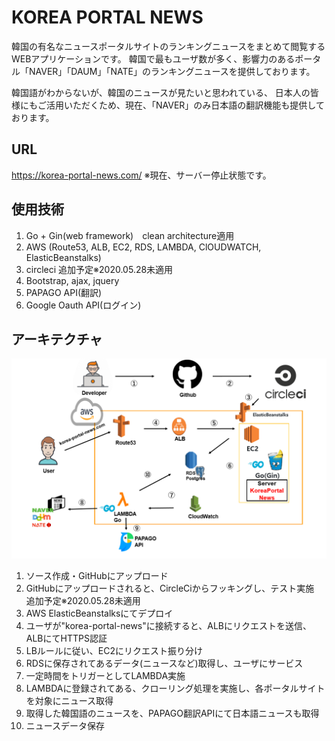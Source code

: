 # KOREA PORTAL NEWS
韓国の有名なニュースポータルサイトのランキングニュースをまとめて閲覧するWEBアプリケーションです。
韓国で最もユーザ数が多く、影響力のあるポータル「NAVER」「DAUM」「NATE」のランキングニュースを提供しております。

韓国語がわからないが、韓国のニュースが見たいと思われている、
日本人の皆様にもご活用いただくため、現在、「NAVER」のみ日本語の翻訳機能も提供しております。

## URL
https://korea-portal-news.com/
※現在、サーバー停止状態です。

## 使用技術
1. Go + Gin(web framework)　clean architecture適用
2. AWS (Route53, ALB, EC2, RDS, LAMBDA, ClOUDWATCH, ElasticBeanstalks)
3. circleci 追加予定※2020.05.28未適用　
4. Bootstrap, ajax, jquery
5. PAPAGO API(翻訳)
6. Google Oauth API(ログイン) 

## アーキテクチャ
![img](./blueprint/blueprint.png)

1. ソース作成・GitHubにアップロード
2. GitHubにアップロードされると、CircleCiからフッキングし、テスト実施　追加予定※2020.05.28未適用　
3. AWS ElasticBeanstalksにてデプロイ
4. ユーザが"korea-portal-news"に接続すると、ALBにリクエストを送信、ALBにてHTTPS認証
5. LBルールに従い、EC2にリクエスト振り分け
6. RDSに保存されてあるデータ(ニュースなど)取得し、ユーザにサービス
7. 一定時間をトリガーとしてLAMBDA実施 
8. LAMBDAに登録されてある、クローリング処理を実施し、各ポータルサイトを対象にニュース取得
9. 取得した韓国語のニュースを、PAPAGO翻訳APIにて日本語ニュースも取得
10. ニュースデータ保存
